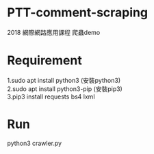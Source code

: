 # PTT-comment-scraping

2018 網際網路應用課程 爬蟲demo

# Requirement
1.sudo apt install python3 (安裝python3)<br>2.sudo apt install python3-pip (安裝pip3)<br>3.pip3 install requests bs4 lxml

# Run
python3 crawler.py
